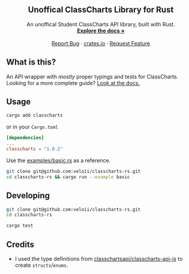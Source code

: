 <div align="center">
  <h2 align="center">Unoffical ClassCharts Library for Rust</h2>
  
  <p align="center">
    An unoffical Student ClassCharts API library, built with Rust.
    <br />
    <a href="https://cc.veloi.me"><strong>Explore the docs »</strong></a>
    <br />
    <br />
    <a href="https://github.com/veloii/classcharts-rs/issues">Report Bug</a>
    ·
    <a href="https://crates.io/crates/classcharts">crates.io</a>
    ·
    <a href="https://github.com/veloii/classcharts-rs/issues">Request Feature</a>
  </p>
</div>


## What is this?

An API wrapper with *mostly* proper typings and tests for ClassCharts.
Looking for a more complete guide? [Look at the docs.](https://cc.veloi.me)

## Usage
```bash
cargo add classcharts
```
or in your `Cargo.toml`
```toml
[dependencies]
...
classcharts = "1.0.2"
```

Use the [examples/basic.rs](https://github.com/veloii/classcharts-rs/blob/main/examples/basic.rs) as a reference.

```bash
git clone git@github.com:veloii/classcharts-rs.git
cd classcharts-rs && cargo run --example basic
```

## Developing

```bash
git clone git@github.com:veloii/classcharts-rs.git
cd classcharts-rs
```
```bash
cargo test
```

## Credits

- I used the type definitions from [classchartsapi/classcharts-api-js](https://github.com/classchartsapi/classcharts-api-js) to create `structs`/`enums`.
